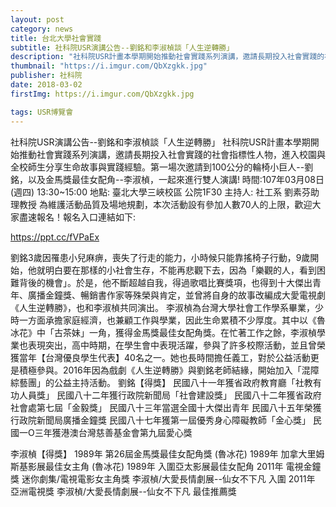 ```yaml
---
layout: post
category: news
title: 台北大學社會實踐
subtitle: 社科院USR演講公告--劉銘和李淑楨談「人生逆轉勝」
description: "社科院USR計畫本學期開始推動社會實踐系列演講，邀請長期投入社會實踐的社會指標性人物，進入校園與全校師生分享生命故事與實踐經驗。第一場次邀請到100公分的輪椅小巨人--劉銘..."
thumbnail: "https://i.imgur.com/QbXzgkk.jpg"
publisher: 社科院
date: 2018-03-02
firstImg: https://i.imgur.com/QbXzgkk.jpg

tags: USR博覽會
---
```


社科院USR演講公告--劉銘和李淑楨談「人生逆轉勝」
社科院USR計畫本學期開始推動社會實踐系列演講，邀請長期投入社會實踐的社會指標性人物，進入校園與全校師生分享生命故事與實踐經驗。第一場次邀請到100公分的輪椅小巨人--劉銘，以及金馬獎最佳女配角--李淑楨，一起來進行雙人演講!
時間:107年03月08日(週四) 13:30~15:00
地點: 臺北大學三峽校區 公院1F30
主持人: 社工系 劉素芬助理教授
為維護活動品質及場地規劃，本次活動設有參加人數70人的上限，歡迎大家盡速報名！報名入口連結如下:

https://ppt.cc/fVPaEx

劉銘3歲因罹患小兒麻痹，喪失了行走的能力，小時候只能靠搖椅子行動，9歲開始，他就明白要在那樣的小社會生存，不能再悲觀下去，因為「樂觀的人，看到困難背後的機會」。於是，他不斷超越自我，得過歌唱比賽獎項，也得到十大傑出青年、廣播金鐘獎、暢銷書作家等殊榮與肯定，並曾將自身的故事改編成大愛電視劇《人生逆轉勝》，也和李淑楨共同演出。
李淑楨為台灣大學社會工作學系畢業，少時一方面承擔家庭經濟，也兼顧工作與學業，因此生命累積不少厚度。其中以《魯冰花》中「古茶妹」一角，獲得金馬獎最佳女配角獎。在忙著工作之餘，李淑楨學業也表現突出，高中時期，在學生會中表現活躍，參與了許多校際活動，並且曾榮獲當年【台灣優良學生代表】40名之一。她也長時間擔任義工，對於公益活動更是積極參與。2016年因為戲劇《人生逆轉勝》與劉銘老師結緣，開始加入「混障綜藝團」的公益主持活動。
劉銘【得獎】 
民國八十一年獲省政府教育廳「社教有功人員獎」
民國八十二年獲行政院新聞局「社會建設獎」 
民國八十二年獲省政府社會處第七屆「金毅獎」 
民國八十三年當選全國十大傑出青年 
民國八十五年榮獲行政院新聞局廣播金鐘獎 
民國八十七年獲第一屆優秀身心障礙教師「金心獎」 
民國一O三年獲港澳台灣慈善基金會第九屆愛心獎

李淑楨【得獎】
1989年 第26屆金馬獎最佳女配角獎 (魯冰花)
1989年 加拿大里姆斯基影展最佳女主角 (魯冰花)
1989年 入圍亞太影展最佳女配角
2011年 電視金鐘獎 迷你劇集/電視電影女主角獎 李淑楨/大愛長情劇展--仙女不下凡 入圍
2011年 亞洲電視獎 李淑楨/大愛長情劇展--仙女不下凡 最佳推薦獎